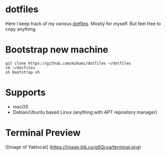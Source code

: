 # dotfiles

Here I keep track of my various [dotfiles](https://dotfiles.github.io). Mostly for myself. But feel free to copy anything.

# Bootstrap new machine

```
git clone https://github.com/mikumi/dotfiles ~/dotfiles
cd ~/dotfiles
sh bootstrap.sh
```


# Supports

- macOS
- Debian/Ubuntu based Linux (anything with APT repository manager)

# Terminal Preview

![Image of Yaktocat]
(https://image.ibb.co/g9Qcva/terminal.png)
